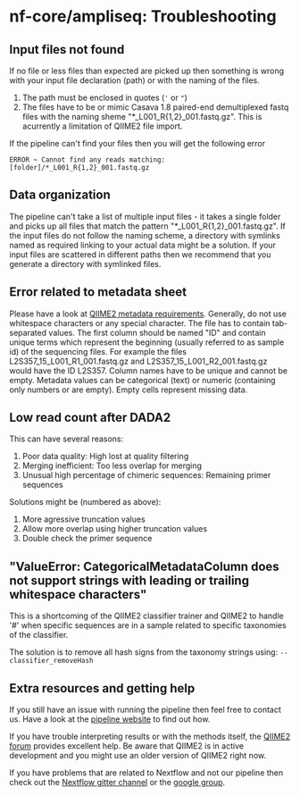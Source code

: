 # nf-core/ampliseq: Troubleshooting

## Input files not found

If no file or less files than expected are picked up then something is wrong with your input file declaration (path) or with the naming of the files.

1. The path must be enclosed in quotes (`'` or `"`)
2. The files have to be or mimic Casava 1.8 paired-end demultiplexed fastq files with the naming sheme "*_L001_R{1,2}_001.fastq.gz". This is acurrently a limitation of QIIME2 file import.

If the pipeline can't find your files then you will get the following error

```
ERROR ~ Cannot find any reads matching: [folder]/*_L001_R{1,2}_001.fastq.gz
```


## Data organization
The pipeline can't take a list of multiple input files - it takes a single folder and picks up all files that match the pattern "*_L001_R{1,2}_001.fastq.gz". If the input files do not follow the naming scheme, a directory with symlinks named as required linking to your actual data might be a solution. If your input files are scattered in different paths then we recommend that you generate a directory with symlinked files.

## Error related to metadata sheet

Please have a look at [QIIME2 metadata requirements](https://docs.qiime2.org/2018.6/tutorials/metadata). 
Generally, do not use whitespace characters or any special character.
The file has to contain tab-separated values. The first column should be named "ID" and contain unique terms which represent the beginning (usually referred to as sample id) of the sequencing files. 
For example the files L2S357_15_L001_R1_001.fastq.gz and L2S357_15_L001_R2_001.fastq.gz would have the ID L2S357.
Column names have to be unique and cannot be empty. Metadata values can be categorical (text) or numeric (containing only numbers or are empty). Empty cells represent missing data.

## Low read count after DADA2
This can have several reasons:
1. Poor data quality: High lost at quality filtering
2. Merging inefficient: Too less overlap for merging
3. Unusual high percentage of chimeric sequences: Remaining primer sequences

Solutions might be (numbered as above):
1. More agressive truncation values
2. Allow more overlap using higher truncation values
3. Double check the primer sequence

## "ValueError: CategoricalMetadataColumn does not support strings with leading or trailing whitespace characters"
This is a shortcoming of the QIIME2 classifier trainer and QIIME2 to handle '#' when specific sequences are in a sample related to specific taxonomies of the classifier. 

The solution is to remove all hash signs from the taxonomy strings using:
`--classifier_removeHash`

## Extra resources and getting help
If you still have an issue with running the pipeline then feel free to contact us.
Have a look at the [pipeline website](https://github.com/nf-core/ampliseq) to find out how.

If you have trouble interpreting results or with the methods itself, the [QIIME2 forum](https://forum.qiime2.org/) provides excellent help. Be aware that QIIME2 is in active development and you might use an older version of QIIME2 right now. 

If you have problems that are related to Nextflow and not our pipeline then check out the [Nextflow gitter channel](https://gitter.im/nextflow-io/nextflow) or the [google group](https://groups.google.com/forum/#!forum/nextflow).
